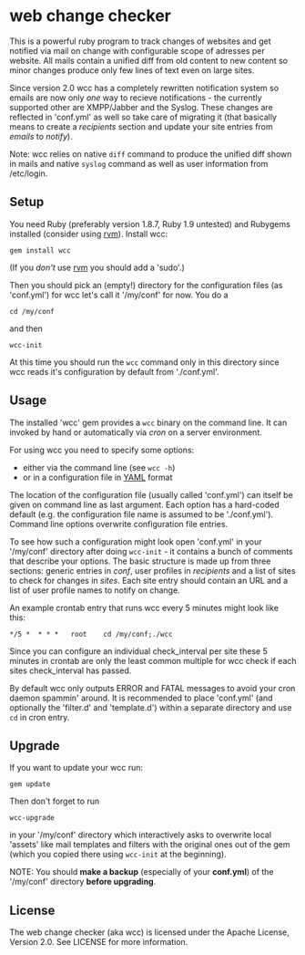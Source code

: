 web change checker
==================

This is a powerful ruby program to track changes of websites and get notified via mail on
change with configurable scope of adresses per website. All mails contain a unified diff
from old content to new content so minor changes produce only few lines of text even on large sites.

Since version 2.0 wcc has a completely rewritten notification system so emails are now only *one*
way to recieve notifications - the currently supported other are XMPP/Jabber and the Syslog.
These changes are reflected in 'conf.yml' as well so take care of migrating it (that basically
means to create a *recipients* section and update your site entries from *emails* to *notify*).

Note: wcc relies on native `diff` command to produce the unified diff shown in mails and native
`syslog` command as well as user information from /etc/login.

Setup
-----

You need Ruby (preferably version 1.8.7, Ruby 1.9 untested) and Rubygems installed
(consider using [rvm](http://beginrescueend.com/)). Install wcc:

	gem install wcc

(If you *don't* use [rvm](http://beginrescueend.com/) you should add a 'sudo'.)

Then you should pick an (empty!) directory for the configuration files (as 'conf.yml') for wcc
let's call it '/my/conf' for now. You do a

	cd /my/conf

and then

	wcc-init

At this time you should run the `wcc` command only in this directory since wcc reads it's
configuration by default from './conf.yml'.

Usage
-----

The installed 'wcc' gem provides a `wcc` binary on the command line.
It can invoked by hand or automatically via *cron* on a server environment.

For using wcc you need to specify some options:

* either via the command line (see `wcc -h`)
* or in a configuration file in [YAML](https://secure.wikimedia.org/wikipedia/en/wiki/YAML) format

The location of the configuration file (usually called 'conf.yml')
can itself be given on command line as last argument. Each option has a hard-coded default
(e.g. the configuration file name is assumed to be './conf.yml'). Command line options
overwrite configuration file entries.

To see how such a configuration might look open 'conf.yml' in your '/my/conf' directory after
doing `wcc-init` - it contains a bunch of comments that describe your options. The basic structure
is made up from three sections: generic entries in *conf*, user profiles in *recipients* and a
list of sites to check for changes in *sites*. Each site entry should contain an URL and a
list of user profile names to notify on change.

An example crontab entry that runs wcc every 5 minutes might look like this:

	*/5 *  * * *   root    cd /my/conf;./wcc

Since you can configure an individual check_interval per site these 5 minutes in crontab are only
the least common multiple for wcc check if each sites check_interval has passed.

By default wcc only outputs ERROR and FATAL messages to avoid your cron daemon spammin' around.
It is recommended to place 'conf.yml' (and optionally the 'filter.d' and 'template.d') within
a separate directory and use `cd` in cron entry.

Upgrade
-------

If you want to update your wcc run:

	gem update

Then don't forget to run

	wcc-upgrade

in your '/my/conf' directory which interactively asks to overwrite local 'assets'
like mail templates and filters with the original ones out of the gem (which you copied
there using `wcc-init` at the beginning).

NOTE: You should **make a backup** (especially of your **conf.yml**) of the '/my/conf'
directory **before upgrading**.

License
-------

The web change checker (aka wcc) is licensed under the Apache License, Version 2.0.
See LICENSE for more information.
